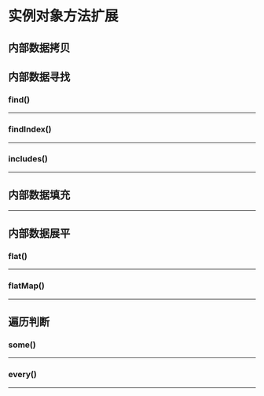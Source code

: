 # 实例对象方法扩展

## 内部数据拷贝

## 内部数据寻找

### find()

---

### findIndex()

---

### includes()

---

## 内部数据填充

---

## 内部数据展平

### flat()

---

### flatMap()

---

## 遍历判断

### some()

---

### every()

---
